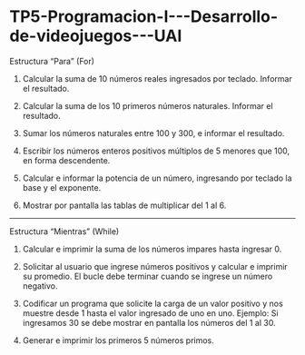 # TP5-Programacion-I---Desarrollo-de-videojuegos---UAI

Estructura “Para” (For)

1. Calcular la suma de 10 números reales ingresados por teclado. Informar el resultado.

2. Calcular la suma de los 10 primeros números naturales. Informar el resultado.
 
3. Sumar los números naturales entre 100 y 300, e informar el resultado.
 
4. Escribir los números enteros positivos múltiplos de 5 menores que 100, en forma
descendente.

5. Calcular e informar la potencia de un número, ingresando por teclado la base y el exponente.
 
6. Mostrar por pantalla las tablas de multiplicar del 1 al 6.

----------------------------------------------------------------------------------------------------

Estructura “Mientras” (While)

1. Calcular e imprimir la suma de los números impares hasta ingresar 0.

2. Solicitar al usuario que ingrese números positivos y calcular e imprimir su promedio. El bucle
debe terminar cuando se ingrese un número negativo.

3. Codificar un programa que solicite la carga de un valor positivo y nos muestre desde 1 hasta
el valor ingresado de uno en uno. Ejemplo: Si ingresamos 30 se debe mostrar en pantalla los
números del 1 al 30.

4. Generar e imprimir los primeros 5 números primos.
